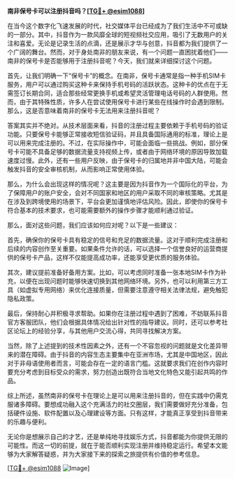 **南非保号卡可以注册抖音吗？[[TG💪+ @esim1088](https://t.me/s/esim1088)]**

在当今这个数字化飞速发展的时代，社交媒体平台已经成为了我们生活中不可或缺的一部分。其中，抖音作为一款风靡全球的短视频社交应用，吸引了无数用户的关注和喜爱。无论是记录生活的点滴，还是展示才华与创意，抖音都为我们提供了一个广阔的舞台。然而，对于身处南非的朋友来说，有一个问题一直困扰着他们——南非的保号卡是否能够用于注册抖音呢？今天，我们就来详细探讨这个问题。

首先，让我们明确一下“保号卡”的概念。在南非，保号卡通常是指一种手机SIM卡服务，用户可以通过购买这种卡来保持手机号码的活跃状态。这种卡的优点在于无需签订长期合同，适合那些经常更换手机或希望灵活管理电话号码的人群使用。然而，由于其特殊性质，许多人在尝试使用保号卡进行某些在线操作时会遇到限制。那么，这是否意味着南非的保号卡无法用来注册抖音呢？

答案其实并不绝对。从技术层面来看，抖音的注册过程主要依赖于手机号码的验证功能。只要保号卡能够正常接收短信验证码，并且具备国际通用的标准，理论上是可以用来完成注册的。不过，在实际操作中，可能会面临一些挑战。例如，部分保号卡可能不具备足够的数据流量支持视频上传，或者由于网络环境的原因导致加载速度过慢。此外，还有一些用户反映，由于保号卡的归属地并非中国大陆，可能会触发抖音的安全审核机制，从而影响正常使用体验。

那么，为什么会出现这样的情况呢？这主要是因为抖音作为一个国际化的平台，为了保障用户的账户安全，会对不同国家和地区的用户采取不同的审核策略。尤其是在涉及到跨境使用的场景下，平台会更加谨慎地评估风险。因此，即使你的保号卡符合基本的技术要求，也可能需要额外的操作步骤才能顺利通过验证。

那么，面对这些问题，我们应该如何应对呢？以下是一些建议：

首先，确保你的保号卡具有稳定的信号和充足的数据流量。这对于顺利完成注册和后续的内容创作至关重要。如果条件允许的话，可以选择一个信誉良好的运营商提供的保号卡产品，这样不仅能提高成功率，还能享受更优质的服务体验。

其次，建议提前准备好备用方案。比如，可以考虑同时准备一张本地SIM卡作为补充，以便在出现问题时能够快速切换到其他网络环境。另外，也可以利用第三方工具（如虚拟专用网络）来优化连接质量，但需要注意遵守相关法律法规，避免触犯隐私政策。

最后，保持耐心并积极寻求帮助。如果你在注册过程中遇到了困难，不妨联系抖音官方客服团队，他们会根据具体情况给出针对性的指导建议。同时，还可以参考社区论坛上的经验分享，与其他用户交流心得，共同寻找解决方案。

当然，除了上述提到的技术性因素之外，还有一个不容忽视的问题就是文化差异带来的潜在障碍。由于抖音的内容生态主要集中在亚洲市场，尤其是中国地区，因此对于非母语使用者而言，可能会存在一定的语言门槛。这就要求我们在创作内容时要充分考虑到目标受众的需求，努力创造出既符合当地文化特色又能引起共鸣的作品。

综上所述，虽然南非的保号卡在理论上是可以用来注册抖音的，但在实践中仍需克服诸多障碍。要想成功融入这个充满活力的社交圈层，我们需要做好充分准备，包括硬件设施、软件配置以及心理建设等方面。只有这样，才能真正享受到抖音带来的乐趣与便利。

无论你是想展示自己的才艺，还是单纯地寻找娱乐方式，抖音都能为你提供无限的可能性。而这一切的前提，就在于能否顺利实现注册并维持稳定运行。希望本文能够为大家解答疑惑，并为大家接下来的探索之旅提供有价值的参考信息。

[[TG💪+ @esim1088](https://t.me/s/esim1088) ![Image](https://i.postimg.cc/4NQfJmqS/Snipaste-2025-05-13-00-14-12.png)]